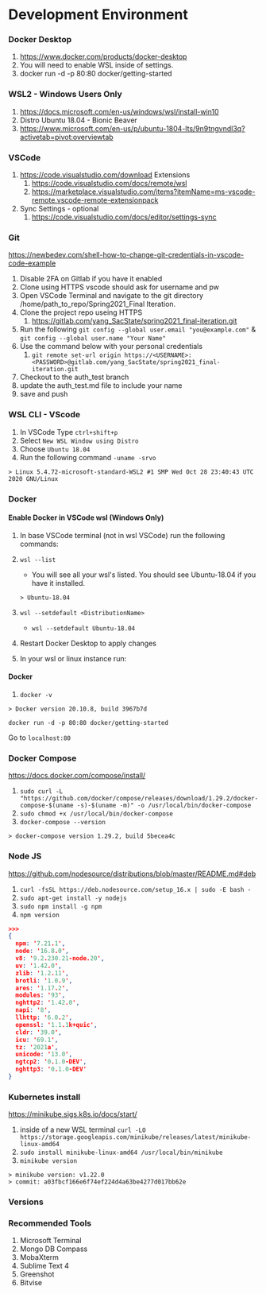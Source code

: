 # Development Environment

### Docker Desktop

1. https://www.docker.com/products/docker-desktop
1. You will need to enable WSL inside of settings.
1. docker run -d -p 80:80 docker/getting-started

### WSL2 - Windows Users Only

1. https://docs.microsoft.com/en-us/windows/wsl/install-win10
1. Distro Ubuntu 18.04 - Bionic Beaver
1. https://www.microsoft.com/en-us/p/ubuntu-1804-lts/9n9tngvndl3q?activetab=pivot:overviewtab


### VSCode

1. https://code.visualstudio.com/download
Extensions
    1. https://code.visualstudio.com/docs/remote/wsl
    1. https://marketplace.visualstudio.com/items?itemName=ms-vscode-remote.vscode-remote-extensionpack
2. Sync Settings - optional 
    1. https://code.visualstudio.com/docs/editor/settings-sync


### Git

https://newbedev.com/shell-how-to-change-git-credentials-in-vscode-code-example

1. Disable 2FA on Gitlab if you have it enabled 
2. Clone using HTTPS vscode should ask for username and pw
3. Open VSCode Terminal and navigate to the git directory /home/path_to_repo/Spring2021_Final Iteration.
4. Clone the project repo useing HTTPS 
    1. https://gitlab.com/yang_SacState/spring2021_final-iteration.git
5. Run the following ```git config --global user.email "you@example.com"``` & ```git config --global user.name "Your Name"```
6. Use the command below with your personal credentials
    1. ```git remote set-url origin https://<USERNAME>:<PASSWORD>@gitlab.com/yang_SacState/spring2021_final-iteration.git```
7. Checkout to the auth_test branch
8. update the auth_test.md file to include your name
9. save and push 

### WSL CLI - VScode
1. In VSCode Type ```ctrl+shift+p```
2. Select ```New WSL Window using Distro```
3. Choose ```Ubuntu 18.04```
4. Run the following command ```-uname -srvo ```
``` 
> Linux 5.4.72-microsoft-standard-WSL2 #1 SMP Wed Oct 28 23:40:43 UTC 2020 GNU/Linux
``` 

### Docker 

#### Enable Docker in VSCode wsl (Windows Only)

1. In base VSCode terminal (not in wsl VSCode) run the following commands:
2.  ```wsl --list``` 

    - You will see all your wsl's listed. You should see Ubuntu-18.04 if you have it installed.

     ```> Ubuntu-18.04```

3. ```wsl --setdefault <DistributionName>```

    -  ```wsl --setdefault Ubuntu-18.04```

4. Restart Docker Desktop to apply changes

5. In your wsl or linux instance run:

#### Docker

1. ```docker -v```
``` 
> Docker version 20.10.8, build 3967b7d
``` 

```docker run -d -p 80:80 docker/getting-started```

Go to ```localhost:80```

### Docker Compose

https://docs.docker.com/compose/install/
1. ```sudo curl -L "https://github.com/docker/compose/releases/download/1.29.2/docker-compose-$(uname -s)-$(uname -m)" -o /usr/local/bin/docker-compose```
2. ```sudo chmod +x /usr/local/bin/docker-compose```
3. ```docker-compose --version```

```
> docker-compose version 1.29.2, build 5becea4c 
```  

### Node JS 
https://github.com/nodesource/distributions/blob/master/README.md#deb

1. ```curl -fsSL https://deb.nodesource.com/setup_16.x | sudo -E bash -```
2. ```sudo apt-get install -y nodejs```
3. ```sudo npm install -g npm```
4. ```npm version```

```json
>>>
{
  npm: '7.21.1',
  node: '16.8.0',
  v8: '9.2.230.21-node.20',
  uv: '1.42.0',
  zlib: '1.2.11',
  brotli: '1.0.9',
  ares: '1.17.2',
  modules: '93',
  nghttp2: '1.42.0',
  napi: '8',
  llhttp: '6.0.2',
  openssl: '1.1.1k+quic',
  cldr: '39.0',
  icu: '69.1',
  tz: '2021a',
  unicode: '13.0',
  ngtcp2: '0.1.0-DEV',
  nghttp3: '0.1.0-DEV'
}
```

### Kubernetes install 

https://minikube.sigs.k8s.io/docs/start/
1. inside of a new WSL terminal ```curl -LO https://storage.googleapis.com/minikube/releases/latest/minikube-linux-amd64```
2. ```sudo install minikube-linux-amd64 /usr/local/bin/minikube```
3. ```minikube version```
```
> minikube version: v1.22.0
> commit: a03fbcf166e6f74ef224d4a63be4277d017bb62e
```

### Versions



### Recommended Tools
1. Microsoft Terminal 
1. Mongo DB Compass
1. MobaXterm
1. Sublime Text 4
1. Greenshot
1. Bitvise
